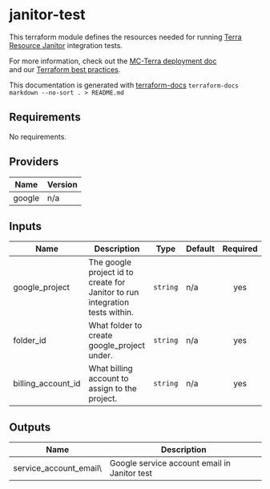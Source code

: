 # janitor-test

This terraform module defines the resources needed for running
[Terra Resource Janitor](https://github.com/DataBiosphere/terra-resource-janitor) integration tests.

For more information, check out the [MC-Terra deployment doc](https://docs.dsp-devops.broadinstitute.org/mc-terra/mcterra-deployment)  
and our [Terraform best practices](https://docs.dsp-devops.broadinstitute.org/best-practices-guides/terraform).

This documentation is generated with [terraform-docs](https://github.com/segmentio/terraform-docs)
`terraform-docs markdown --no-sort . > README.md`

## Requirements

No requirements.

## Providers

| Name | Version |
|------|---------|
| google | n/a |

## Inputs

| Name | Description | Type | Default | Required |
|------|-------------|------|---------|:--------:|
| google\_project | The google project id to create for Janitor to run integration tests within. | `string` | n/a | yes |
| folder\_id | What folder to create google\_project under. | `string` | n/a | yes |
| billing\_account\_id | What billing account to assign to the project. | `string` | n/a | yes |

## Outputs


| Name | Description |
|------|-------------|
| service\_account\_email\ | Google service account email in Janitor test |



